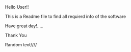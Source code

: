 Hello User!!

This is a Readme file to find all requierd info of the software

Have great day!.....

Thank You



Random text////
